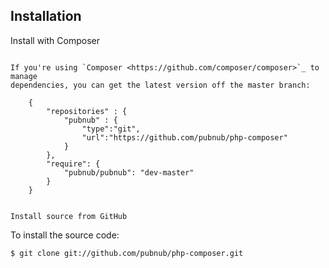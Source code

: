 Installation
------------

Install with Composer
~~~~~~~~~~~~~~~~~~~~~

If you're using `Composer <https://github.com/composer/composer>`_ to manage
dependencies, you can get the latest version off the master branch:
   
    {
        "repositories" : {
            "pubnub" : {
                "type":"git",
                "url":"https://github.com/pubnub/php-composer"
            }
        },
        "require": {
            "pubnub/pubnub": "dev-master"
        }
    }


Install source from GitHub
~~~~~~~~~~~~~~~~~~~~~~~~~~

To install the source code:

    $ git clone git://github.com/pubnub/php-composer.git
